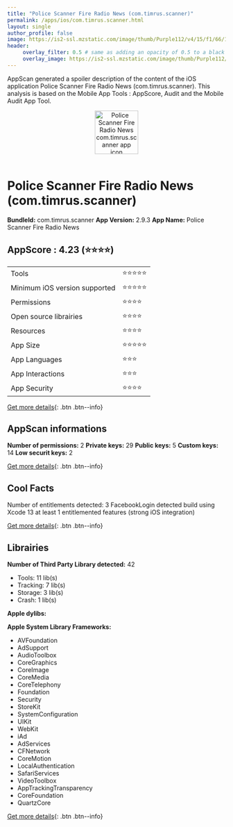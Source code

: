 ```yaml
---
title: "Police Scanner Fire Radio News (com.timrus.scanner)"
permalink: /apps/ios/com.timrus.scanner.html
layout: single
author_profile: false
image: https://is2-ssl.mzstatic.com/image/thumb/Purple112/v4/15/f1/66/15f16690-de1e-f01f-d5f7-36ab1ed548ba/Frame27-1x_U007emarketing-0-5-0-85-220.png/512x512bb.jpg
header: 
     overlay_filter: 0.5 # same as adding an opacity of 0.5 to a black background
     overlay_image: https://is2-ssl.mzstatic.com/image/thumb/Purple112/v4/15/f1/66/15f16690-de1e-f01f-d5f7-36ab1ed548ba/Frame27-1x_U007emarketing-0-5-0-85-220.png/512x512bb.jpg
---
```

AppScan generated a spoiler description of the content of the iOS application Police Scanner Fire Radio News (com.timrus.scanner). This analysis is based on the Mobile App Tools : AppScore, Audit and the Mobile Audit App Tool.

  
  
<div style="text-align: center;"><img src="https://is2-ssl.mzstatic.com/image/thumb/Purple112/v4/15/f1/66/15f16690-de1e-f01f-d5f7-36ab1ed548ba/Frame27-1x_U007emarketing-0-5-0-85-220.png/512x512bb.jpg" width="100" height="100" alt="Police Scanner Fire Radio News com.timrus.scanner app icon"></div></br>
  
# Police Scanner Fire Radio News (com.timrus.scanner)

**BundleId:** com.timrus.scanner
**App Version:** 2.9.3
**App Name:** Police Scanner Fire Radio News


## AppScore : 4.23 (⭐️⭐️⭐️⭐️) 

<table>
<tr><td> Tools </td><td> ⭐️⭐️⭐️⭐️⭐️ </td></tr>
<tr><td> Minimum iOS version supported </td><td> ⭐️⭐️⭐️⭐️⭐️ </td></tr>
<tr><td> Permissions </td><td> ⭐️⭐️⭐️⭐️ </td></tr>
<tr><td> Open source librairies </td><td> ⭐️⭐️⭐️⭐️ </td></tr>
<tr><td> Resources </td><td> ⭐️⭐️⭐️⭐️ </td></tr>
<tr><td> App Size </td><td> ⭐️⭐️⭐️⭐️⭐️ </td></tr>
<tr><td> App Languages </td><td> ⭐️⭐️⭐️ </td></tr>
<tr><td> App Interactions </td><td> ⭐️⭐️⭐️ </td></tr>
<tr><td> App Security </td><td> ⭐️⭐️⭐️⭐️ </td></tr>
</table>

[Get more details](/pricing.html){: .btn .btn--info}  
  
## AppScan informations 

**Number of permissions:** 2
**Private keys:** 29
**Public keys:** 5
**Custom keys:** 14
**Low securit keys:** 2
  
[Get more details](/pricing.html){: .btn .btn--info}

## Cool Facts

Number of entitlements detected: 3
FacebookLogin detected
build using Xcode 13
at least 1 entitlemented features (strong iOS integration)
  
[Get more details](/pricing.html){: .btn .btn--info}

## Librairies 
**Number of Third Party Library detected:** 42
- Tools: 11 lib(s)
- Tracking: 7 lib(s)
- Storage: 3 lib(s)
- Crash: 1 lib(s)

**Apple dylibs:**


**Apple System Library Frameworks:**
- AVFoundation
- AdSupport
- AudioToolbox
- CoreGraphics
- CoreImage
- CoreMedia
- CoreTelephony
- Foundation
- Security
- StoreKit
- SystemConfiguration
- UIKit
- WebKit
- iAd
- AdServices
- CFNetwork
- CoreMotion
- LocalAuthentication
- SafariServices
- VideoToolbox
- AppTrackingTransparency
- CoreFoundation
- QuartzCore


  
[Get more details](/pricing.html){: .btn .btn--info}

